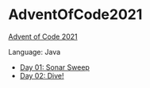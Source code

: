 # AdventOfCode2021
[Advent of Code 2021](https://adventofcode.com/2021)

Language: Java

- [Day 01: Sonar Sweep](https://github.com/VictorRotha/AdventOfCode2021/tree/main/src/day01)
- [Day 02: Dive!](https://github.com/VictorRotha/AdventOfCode2021/tree/main/src/day02)
